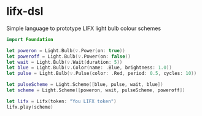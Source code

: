# lifx-dsl
Simple language to prototype LIFX light bulb colour schemes

```swift
import Foundation

let poweron = Light.Bulb(💡.Power(on: true))
let poweroff = Light.Bulb(💡.Power(on: false))
let wait = Light.Bulb(💡.Wait(duration: 5))
let blue = Light.Bulb(💡.Color(name: .Blue, brightness: 1.0))
let pulse = Light.Bulb(💡.Pulse(color: .Red, period: 0.5, cycles: 10))

let pulseScheme = Light.Scheme([blue, pulse, wait, blue])
let scheme = Light.Scheme([poweron, wait, pulseScheme, poweroff])

let lifx = Lifx(token: "You LIFX token")
lifx.play(scheme)
```
